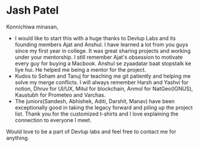 # Jash Patel
Konnichiwa minasan,
- I would like to start this with a huge thanks to Devlup Labs and its founding members Ajat and Anshul. I have learned a lot from you guys since my first year in college. It was great sharing projects and working under your mentorship. I still remember Ajat's obsession to motivate every guy for buying a Macbook. Anshul se zyaadatar baat stopstalk ke liye hui. He helped me being a mentor for the project.
- Kudos to Soham and Tanuj for teaching me git patiently and helping me solve my merge conflicts. I will always remember Harsh and Yashvi for notion, Dhruv for UI/UX, Mitul for blockchain, Anmol for NatGeo(IGNUS), Kaustubh for Prometeo and Varchas.  
- The juniors(Sandesh, Abhishek, Aditi, Darshit, Manav) have been exceptionally good in taking the legacy forward and piling up the project list. Thank you for the customized t-shirts and I love explaining the connection to everyone I meet.

Would love to be a part of Devlup labs and feel free to contact me for anything.
